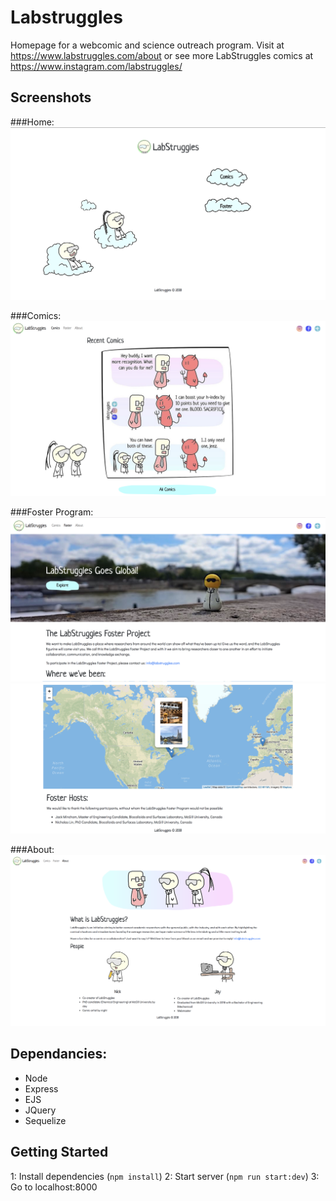 # Labstruggles

Homepage for a webcomic and science outreach program.
Visit at https://www.labstruggles.com/about or see more LabStruggles comics at https://www.instagram.com/labstruggles/

## Screenshots
###Home:
!["landing"](https://github.com/jayl214/labStugglesSite/blob/master/public/docs/screenshots/landing.png)

###Comics:
!["comic"](https://github.com/jayl214/labStugglesSite/blob/master/public/docs/screenshots/comic.png)

###Foster Program:
!["foster_pt1"](https://github.com/jayl214/labStugglesSite/blob/master/public/docs/screenshots/foster_pt1.png)
!["foster_pt2"](https://github.com/jayl214/labStugglesSite/blob/master/public/docs/screenshots/foster_pt2.png)

###About:
!["about"](https://github.com/jayl214/labStugglesSite/blob/master/public/docs/screenshots/about.png)

## Dependancies:
- Node
- Express
- EJS
- JQuery
- Sequelize


## Getting Started
1: Install dependencies (`npm install`)
2: Start server (`npm run start:dev`)
3: Go to localhost:8000